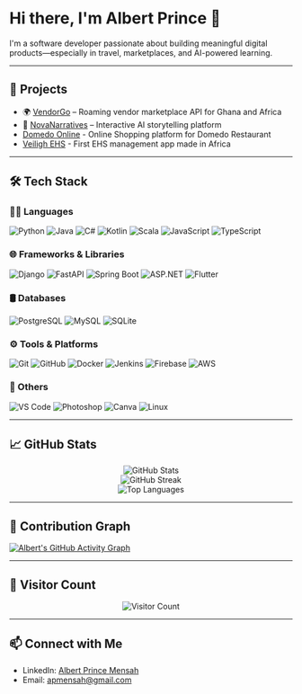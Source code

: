 # Hi there, I'm Albert Prince 👋

I'm a software developer passionate about building meaningful digital products—especially in travel, marketplaces, and AI-powered learning. 

---

## 🚀 Projects
- 🌍 [VendorGo](https://github.com/AlbertPrince/VendorGo) – Roaming vendor marketplace API for Ghana and Africa
- 🧠 [NovaNarratives](https://github.com/AlbertPrince/NovaNarratives) – Interactive AI storytelling platform
- [Domedo Online](https://domedo.online/orders) - Online Shopping platform for Domedo Restaurant
- [Veiligh EHS](https://apps.apple.com/dk/app/veiligh-ehs/id6473560844) - First EHS management app made in Africa 

---

## 🛠 Tech Stack

### 👨‍💻 Languages  
![Python](https://img.shields.io/badge/-Python-333?style=flat&logo=python)
![Java](https://img.shields.io/badge/-Java-333?style=flat&logo=java)
![C#](https://img.shields.io/badge/-CSharp-333?style=flat&logo=csharp)
![Kotlin](https://img.shields.io/badge/-Kotlin-333?style=flat&logo=kotlin)
![Scala](https://img.shields.io/badge/-Scala-333?style=flat&logo=scala)
![JavaScript](https://img.shields.io/badge/-JavaScript-333?style=flat&logo=javascript)
![TypeScript](https://img.shields.io/badge/-TypeScript-333?style=flat&logo=typescript)

### 🌐 Frameworks & Libraries  
![Django](https://img.shields.io/badge/-Django-333?style=flat&logo=django)
![FastAPI](https://img.shields.io/badge/-FastAPI-333?style=flat&logo=fastapi)
![Spring Boot](https://img.shields.io/badge/-SpringBoot-333?style=flat&logo=springboot)
![ASP.NET](https://img.shields.io/badge/-ASP.NET-333?style=flat&logo=dotnet)
![Flutter](https://img.shields.io/badge/-Flutter-333?style=flat&logo=flutter)

### 🛢 Databases  
![PostgreSQL](https://img.shields.io/badge/-PostgreSQL-333?style=flat&logo=postgresql)
![MySQL](https://img.shields.io/badge/-MySQL-333?style=flat&logo=mysql)
![SQLite](https://img.shields.io/badge/-SQLite-333?style=flat&logo=sqlite)

### ⚙️ Tools & Platforms  
![Git](https://img.shields.io/badge/-Git-333?style=flat&logo=git)
![GitHub](https://img.shields.io/badge/-GitHub-333?style=flat&logo=github)
![Docker](https://img.shields.io/badge/-Docker-333?style=flat&logo=docker)
![Jenkins](https://img.shields.io/badge/-Jenkins-333?style=flat&logo=jenkins)
![Firebase](https://img.shields.io/badge/-Firebase-333?style=flat&logo=firebase)
![AWS](https://img.shields.io/badge/-AWS-333?style=flat&logo=amazonaws)

### 🎨 Others  
![VS Code](https://img.shields.io/badge/-VSCode-333?style=flat&logo=visualstudiocode)
![Photoshop](https://img.shields.io/badge/-Photoshop-333?style=flat&logo=adobephotoshop)
![Canva](https://img.shields.io/badge/-Canva-333?style=flat&logo=canva)
![Linux](https://img.shields.io/badge/-Linux-333?style=flat&logo=linux)

---

## 📈 GitHub Stats

<p align="center">
  <img src="https://github-readme-stats.vercel.app/api?username=AlbertPrince&show_icons=true&theme=radical" alt="GitHub Stats" />
  <br/>
  <img src="https://github-readme-streak-stats.herokuapp.com/?user=AlbertPrince&theme=radical" alt="GitHub Streak" />
  <br/>
  <img src="https://github-readme-stats.vercel.app/api/top-langs/?username=AlbertPrince&layout=compact&theme=radical" alt="Top Languages" />
</p>

---

## 🧭 Contribution Graph

[![Albert's GitHub Activity Graph](https://github-readme-activity-graph.vercel.app/graph?username=AlbertPrince&theme=dracula)](https://github.com/ashutosh00710/github-readme-activity-graph)

---

## 👀 Visitor Count

<p align="center">
  <img src="https://komarev.com/ghpvc/?username=AlbertPrince&style=flat-square&color=blue" alt="Visitor Count" />
</p>

---

## 📫 Connect with Me

- LinkedIn: [Albert Prince Mensah](https://www.linkedin.com/in/albert-prince-mensah/)
- Email: [apmensah@gmail.com](mailto:apmensah@gmail.com)
